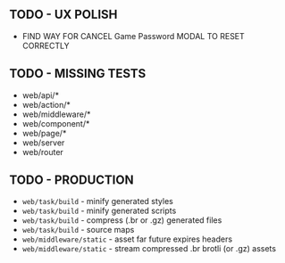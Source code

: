 ## TODO - UX POLISH

  * FIND WAY FOR CANCEL Game Password MODAL TO RESET CORRECTLY

## TODO - MISSING TESTS

  * web/api/*
  * web/action/*
  * web/middleware/*
  * web/component/*
  * web/page/*
  * web/server
  * web/router

## TODO - PRODUCTION

  * `web/task/build` - minify generated styles
  * `web/task/build` - minify generated scripts
  * `web/task/build` - compress (.br or .gz) generated files
  * `web/task/build` - source maps
  * `web/middleware/static` - asset far future expires headers
  * `web/middleware/static` - stream compressed .br brotli (or .gz) assets
